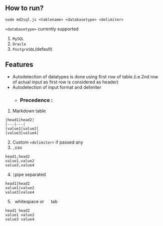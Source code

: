 ## How to run?
```
node md2sql.js <tablename> <databasetype> <delimiter>
```




`<databasetype>` currently supported
1. `MySQL`
2. `Oracle`
3. `PostgreSQL`(default)
## Features
- Autodetection of datatypes is done using first row of table.(i.e.2nd row of actual input as first row is considered as header)
- Autodetection of input format and delimiter
  - ### Precedence :
1. Markdown table
```
|head1|head2|
|---|---|
|value1|value2|
|value3|value4|
```
2. Custom `<delimiter>` if passed any
4. `,`csv
```
head1,head2
value1,value2
value3,value4
```
4. `|`pipe separated
```
head1|head2
value1|value2
value3|value4
```
5. ` `whitespace or `  ` tab
```
head1 head2
value1 value2
value3 value4
```

